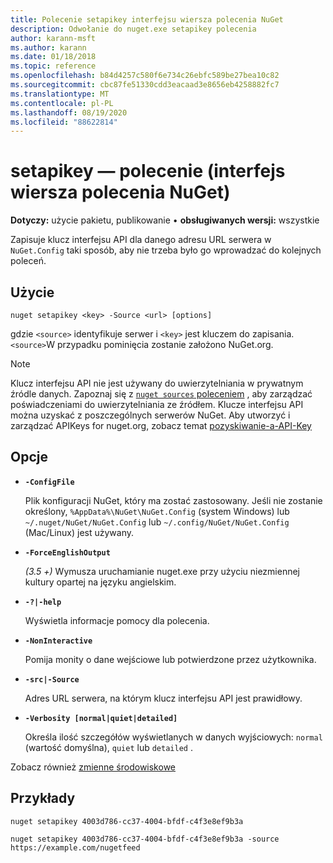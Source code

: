 ```yaml
---
title: Polecenie setapikey interfejsu wiersza polecenia NuGet
description: Odwołanie do nuget.exe setapikey polecenia
author: karann-msft
ms.author: karann
ms.date: 01/18/2018
ms.topic: reference
ms.openlocfilehash: b84d4257c580f6e734c26ebfc589be27bea10c82
ms.sourcegitcommit: cbc87fe51330cdd3eacaad3e8656eb4258882fc7
ms.translationtype: MT
ms.contentlocale: pl-PL
ms.lasthandoff: 08/19/2020
ms.locfileid: "88622814"
---
```

# <a name="setapikey-command-nuget-cli"></a>setapikey — polecenie (interfejs wiersza polecenia NuGet)

**Dotyczy:** użycie pakietu, publikowanie &bullet; **obsługiwanych wersji:** wszystkie

Zapisuje klucz interfejsu API dla danego adresu URL serwera w `NuGet.Config` taki sposób, aby nie trzeba było go wprowadzać do kolejnych poleceń.

## <a name="usage"></a>Użycie

```cli
nuget setapikey <key> -Source <url> [options]
```

gdzie `<source>` identyfikuje serwer i `<key>` jest kluczem do zapisania. `<source>`W przypadku pominięcia zostanie założono NuGet.org. 

> [!NOTE]
> Klucz interfejsu API nie jest używany do uwierzytelniania w prywatnym źródle danych. Zapoznaj się z [ `nuget sources` poleceniem](../cli-reference/cli-ref-sources.md) , aby zarządzać poświadczeniami do uwierzytelniania ze źródłem.
> Klucze interfejsu API można uzyskać z poszczególnych serwerów NuGet. Aby utworzyć i zarządzać APIKeys for nuget.org, zobacz temat [pozyskiwanie-a-API-Key](../../nuget-org/scoped-api-keys.md#acquire-an-api-key)

## <a name="options"></a>Opcje

- **`-ConfigFile`**

  Plik konfiguracji NuGet, który ma zostać zastosowany. Jeśli nie zostanie określony, `%AppData%\NuGet\NuGet.Config` (system Windows) lub `~/.nuget/NuGet/NuGet.Config` lub `~/.config/NuGet/NuGet.Config` (Mac/Linux) jest używany.

- **`-ForceEnglishOutput`**

  *(3.5 +)* Wymusza uruchamianie nuget.exe przy użyciu niezmiennej kultury opartej na języku angielskim.

- **`-?|-help`**

  Wyświetla informacje pomocy dla polecenia.

- **`-NonInteractive`**

  Pomija monity o dane wejściowe lub potwierdzone przez użytkownika.

- **`-src|-Source`**

  Adres URL serwera, na którym klucz interfejsu API jest prawidłowy.

- **`-Verbosity [normal|quiet|detailed]`**

  Określa ilość szczegółów wyświetlanych w danych wyjściowych: `normal` (wartość domyślna), `quiet` lub `detailed` .

Zobacz również [zmienne środowiskowe](cli-ref-environment-variables.md)

## <a name="examples"></a>Przykłady

```cli
nuget setapikey 4003d786-cc37-4004-bfdf-c4f3e8ef9b3a

nuget setapikey 4003d786-cc37-4004-bfdf-c4f3e8ef9b3a -source https://example.com/nugetfeed
```
